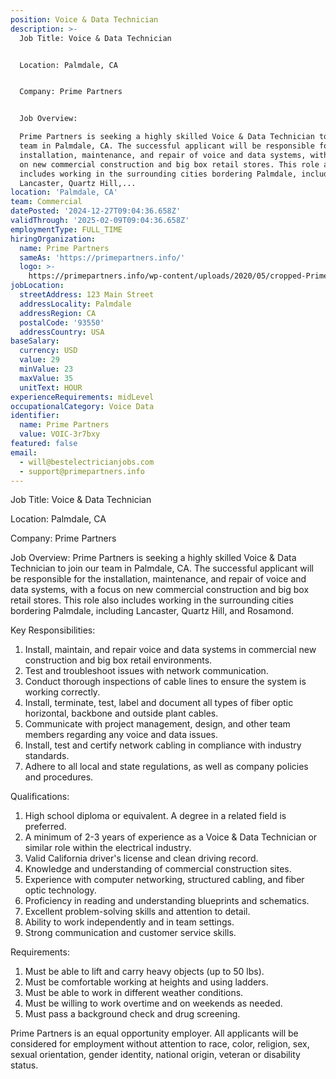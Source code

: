 ```yaml
---
position: Voice & Data Technician
description: >-
  Job Title: Voice & Data Technician


  Location: Palmdale, CA


  Company: Prime Partners


  Job Overview:

  Prime Partners is seeking a highly skilled Voice & Data Technician to join our
  team in Palmdale, CA. The successful applicant will be responsible for the
  installation, maintenance, and repair of voice and data systems, with a focus
  on new commercial construction and big box retail stores. This role also
  includes working in the surrounding cities bordering Palmdale, including
  Lancaster, Quartz Hill,...
location: 'Palmdale, CA'
team: Commercial
datePosted: '2024-12-27T09:04:36.658Z'
validThrough: '2025-02-09T09:04:36.658Z'
employmentType: FULL_TIME
hiringOrganization:
  name: Prime Partners
  sameAs: 'https://primepartners.info/'
  logo: >-
    https://primepartners.info/wp-content/uploads/2020/05/cropped-Prime-Partners-Logo-NO-BG-1-1.png
jobLocation:
  streetAddress: 123 Main Street
  addressLocality: Palmdale
  addressRegion: CA
  postalCode: '93550'
  addressCountry: USA
baseSalary:
  currency: USD
  value: 29
  minValue: 23
  maxValue: 35
  unitText: HOUR
experienceRequirements: midLevel
occupationalCategory: Voice Data
identifier:
  name: Prime Partners
  value: VOIC-3r7bxy
featured: false
email:
  - will@bestelectricianjobs.com
  - support@primepartners.info
---
```




Job Title: Voice & Data Technician

Location: Palmdale, CA

Company: Prime Partners

Job Overview:
Prime Partners is seeking a highly skilled Voice & Data Technician to join our team in Palmdale, CA. The successful applicant will be responsible for the installation, maintenance, and repair of voice and data systems, with a focus on new commercial construction and big box retail stores. This role also includes working in the surrounding cities bordering Palmdale, including Lancaster, Quartz Hill, and Rosamond.

Key Responsibilities:

1. Install, maintain, and repair voice and data systems in commercial new construction and big box retail environments.
2. Test and troubleshoot issues with network communication.
3. Conduct thorough inspections of cable lines to ensure the system is working correctly.
4. Install, terminate, test, label and document all types of fiber optic horizontal, backbone and outside plant cables.
5. Communicate with project management, design, and other team members regarding any voice and data issues.
6. Install, test and certify network cabling in compliance with industry standards.
7. Adhere to all local and state regulations, as well as company policies and procedures.

Qualifications:

1. High school diploma or equivalent. A degree in a related field is preferred.
2. A minimum of 2-3 years of experience as a Voice & Data Technician or similar role within the electrical industry.
3. Valid California driver's license and clean driving record.
4. Knowledge and understanding of commercial construction sites.
5. Experience with computer networking, structured cabling, and fiber optic technology.
6. Proficiency in reading and understanding blueprints and schematics.
7. Excellent problem-solving skills and attention to detail.
8. Ability to work independently and in team settings.
9. Strong communication and customer service skills.

Requirements:

1. Must be able to lift and carry heavy objects (up to 50 lbs).
2. Must be comfortable working at heights and using ladders.
3. Must be able to work in different weather conditions.
4. Must be willing to work overtime and on weekends as needed.
5. Must pass a background check and drug screening.

Prime Partners is an equal opportunity employer. All applicants will be considered for employment without attention to race, color, religion, sex, sexual orientation, gender identity, national origin, veteran or disability status.
